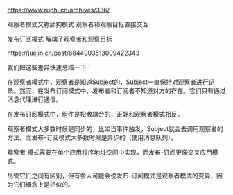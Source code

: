 https://www.ruphi.cn/archives/336/

观察者模式又称舔狗模式
观察者和观察目标直接交互

发布订阅模式 解耦了观察者和观察目标

https://juejin.cn/post/6844903513009422343

我们把这些差异快速总结一下：


在观察者模式中，观察者是知道Subject的，Subject一直保持对观察者进行记录。然而，在发布订阅模式中，发布者和订阅者不知道对方的存在。它们只有通过消息代理进行通信。


在发布订阅模式中，组件是松散耦合的，正好和观察者模式相反。


观察者模式大多数时候是同步的，比如当事件触发，Subject就会去调用观察者的方法。而发布-订阅模式大多数时候是异步的（使用消息队列）。


观察者 模式需要在单个应用程序地址空间中实现，而发布-订阅更像交叉应用模式。


尽管它们之间有区别，但有些人可能会说发布-订阅模式是观察者模式的变异，因为它们概念上是相似的。
